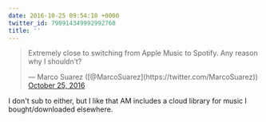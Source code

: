 ```yaml
---
date: 2016-10-25 09:54:10 +0000
twitter_id: 790914349992992768
title: ''
---
```


<blockquote class="twitter-tweet"><p lang="en" dir="ltr">Extremely close to switching from Apple Music to Spotify. Any reason why I shouldn’t?</p>&mdash; Marco Suarez ([@MarcoSuarez](https://twitter.com/MarcoSuarez)) <a href="https://twitter.com/MarcoSuarez/status/790910035601793024?ref_src=twsrc%5Etfw">October 25, 2016</a></blockquote>
<script async src="https://platform.twitter.com/widgets.js" charset="utf-8"></script>

I don't sub to either, but I like that AM includes a cloud library for music I bought/downloaded elsewhere.
